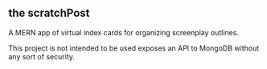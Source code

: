 
## the scratchPost 

A MERN app of virtual index cards for organizing screenplay outlines.

This project is not intended to be used exposes an API to MongoDB without any sort of security. 



